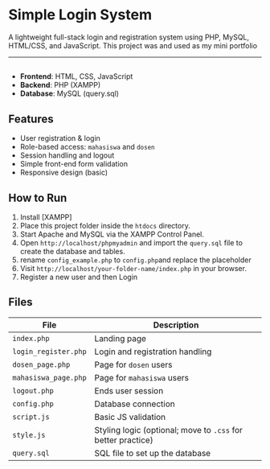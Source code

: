 # Simple Login System

A lightweight full-stack login and registration system using PHP, MySQL, HTML/CSS, and JavaScript. This project was and used as my mini portfolio

---

##

- **Frontend**: HTML, CSS, JavaScript
- **Backend**: PHP (XAMPP)
- **Database**: MySQL (query.sql)

## Features

- User registration & login
- Role-based access: `mahasiswa` and `dosen`
- Session handling and logout
- Simple front-end form validation
- Responsive design (basic)

## How to Run

1. Install [XAMPP]
2. Place this project folder inside the `htdocs` directory.
3. Start Apache and MySQL via the XAMPP Control Panel.
4. Open `http://localhost/phpmyadmin` and import the `query.sql` file to create the database and tables.
5. rename `config_example.php` to `config.php`and replace the placeholder
6. Visit `http://localhost/your-folder-name/index.php` in your browser.
7. Register a new user and then Login

## Files

| File                 | Description                                                  |
| -------------------- | ------------------------------------------------------------ |
| `index.php`          | Landing page                                                 |
| `login_register.php` | Login and registration handling                              |
| `dosen_page.php`     | Page for `dosen` users                                       |
| `mahasiswa_page.php` | Page for `mahasiswa` users                                   |
| `logout.php`         | Ends user session                                            |
| `config.php`         | Database connection                                          |
| `script.js`          | Basic JS validation                                          |
| `style.js`           | Styling logic (optional; move to `.css` for better practice) |
| `query.sql`          | SQL file to set up the database                              |

